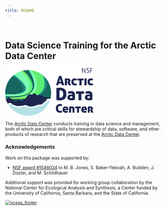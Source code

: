 ```yaml
---
title: README
---
```


<br>

# Data Science Training for the Arctic Data Center

[![arctic_data_logo](./arctic-data-center.png)](https://arcticdata.io)
<br>

The [Arctic Data Center](https://arcticdata.io) conducts training in data science and management,
both of which are critical skills for stewardship of data, software, and other
products of research that are preserved at the [Arctic Data Center](https://arcticdata.io).


### Acknowledgements
Work on this package was supported by:

- [NSF award #1546024](http://www.nsf.gov/awardsearch/showAward?AWD_ID=1546024) to M. B. Jones, S. Baker-Yeboah, A. Budden, J. Dozier, and M. Schildhauer

Additional support was provided for working group collaboration by the National Center for Ecological Analysis and Synthesis, a Center funded by the University of California, Santa Barbara, and the State of California.

[![nceas_footer](https://www.nceas.ucsb.edu/files/newLogo_0.png)](http://www.nceas.ucsb.edu)
